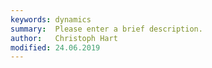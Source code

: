 ```yaml
---
keywords: dynamics
summary:  Please enter a brief description.
author:   Christoph Hart
modified: 24.06.2019
---
```

  